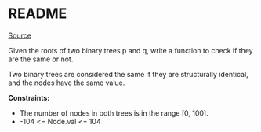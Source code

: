 # README #

[Source](https://leetcode.com/problems/same-tree/)

Given the roots of two binary trees p and q, write a function to check if they are the same or not.

Two binary trees are considered the same if they are structurally identical, and the nodes have the same value.

**Constraints:**

+ The number of nodes in both trees is in the range [0, 100].
+ -104 <= Node.val <= 104

